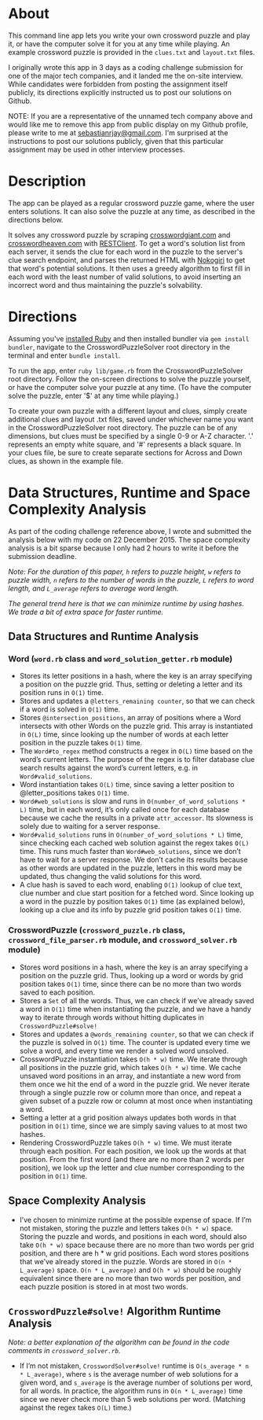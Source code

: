 # About

This command line app lets you write your own crossword puzzle and play it, or 
have the computer solve it for you at any time while playing. An example 
crossword puzzle is provided in the `clues.txt` and `layout.txt` files.

I originally wrote this app in 3 days as a coding challenge submission for one 
of the major tech companies, and it landed me the on-site interview. While 
candidates were forbidden from posting the assignment itself publicly, its 
directions explicitly instructed us to post our solutions on Github.

NOTE: If you are a representative of the unnamed tech company above and would 
like me to remove this app from public display on my Github profile, please 
write to me at sebastianrjay@gmail.com. I'm surprised at the instructions to 
post our solutions publicly, given that this particular assignment may be used 
in other interview processes.

# Description

The app can be played as a regular crossword puzzle game, where the user enters solutions. It can also solve the puzzle at any time, as described in the directions below.

It solves any crossword puzzle by scraping [crosswordgiant.com](http://www.crosswordgiant.com) and [crosswordheaven.com](http://crosswordheaven.com/) with [RESTClient](https://github.com/rest-client/rest-client). To get a word's solution list from each server, it sends the clue for each word in the puzzle to the server's clue search endpoint, and parses the returned HTML with [Nokogiri](https://github.com/sparklemotion/nokogiri) to get that word's potential solutions. It then uses a greedy algorithm to first fill in each word with the least number of valid solutions, to avoid inserting an incorrect word and thus maintaining the puzzle's solvability.

# Directions

Assuming you've [installed Ruby](https://github.com/rbenv/rbenv) and then 
installed bundler via `gem install bundler`, navigate to the 
CrosswordPuzzleSolver root directory in the terminal and enter `bundle install`. 

To run the app, enter `ruby lib/game.rb` from the CrosswordPuzzleSolver root 
directory. Follow the on-screen directions to solve the puzzle yourself, or have 
the computer solve your puzzle at any time. (To have the computer solve the 
puzzle, enter '$' at any time while playing.)

To create your own puzzle with a different layout and clues, simply create 
additional clues and layout .txt files, saved under whichever name you want in 
the CrosswordPuzzleSolver root directory. The puzzle can be of any dimensions, 
but clues must be specified by a single 0-9 or A-Z character. '.' represents an 
empty white square, and '#' represents a black square. In your clues file, be 
sure to create separate sections for Across and Down clues, as shown in the 
example file.

# Data Structures, Runtime and Space Complexity Analysis

As part of the coding challenge reference above, I wrote and submitted the analysis below with my code on 22 December 2015. The space complexity analysis is a bit sparse because I only had 2 hours to write it before the submission deadline.

*Note: For the duration of this paper, `h` refers to puzzle height, `w` refers to puzzle width, `n` refers to the number of words in the puzzle, `L` refers to word length, and `L_average` refers to average word length.*

*The general trend here is that we can minimize runtime by using hashes. We trade a bit of extra space for faster runtime.*

## Data Structures and Runtime Analysis

### Word (`word.rb` class and `word_solution_getter.rb` module)

* Stores its letter positions in a hash, where the key is an array specifying a position on the puzzle grid. Thus, setting or deleting a letter and its position runs in `O(1)` time.
* Stores and updates a `@letters_remaining counter`, so that we can check if a word is solved in `O(1)` time.
* Stores `@intersection_positions`, an array of positions where a Word intersects with other Words on the puzzle grid. This array is instantiated in `O(L)` time, since looking up the number of words at each letter position in the puzzle takes `O(1)` time.
* The `Word#to_regex` method constructs a regex in `O(L)` time based on the word’s current letters. The purpose of the regex is to filter database clue search results against the word’s current letters, e.g. in `Word#valid_solutions`.
* Word instantiation takes `O(L)` time, since saving a letter position to @letter_positions takes `O(1)` time.
* `Word#web_solutions` is slow and runs in `O(number_of_word_solutions * L)` time, but in each word, it’s only called once for each database because we cache the results in a private `attr_accessor`. Its slowness is solely due to waiting for a server response.
* `Word#valid_solutions` runs in `O(number_of_word_solutions * L)` time, since checking each cached web solution against the regex takes `O(L)` time. This runs much faster than `Word#web_solutions`, since we don’t have to wait for a server response. We don’t cache its results because as other words are updated in the puzzle, letters in this word may be updated, thus changing the valid solutions for this word.
* A clue hash is saved to each word, enabling `O(1)` lookup of clue text, clue number and clue start position for a fetched word. Since looking up a word in the puzzle by position takes `O(1)` time (as explained below), looking up a clue and its info by puzzle grid position takes `O(1)` time.

### CrosswordPuzzle (`crossword_puzzle.rb` class, `crossword_file_parser.rb` module, and `crossword_solver.rb` module)

* Stores word positions in a hash, where the key is an array specifying a position on the puzzle grid. Thus, looking up a word or words by grid position takes `O(1)` time, since there can be no more than two words saved to each position.
* Stores a `Set` of all the words. Thus, we can check if we’ve already saved a word in `O(1)` time when instantiating the puzzle, and we have a handy way to iterate through words without hitting duplicates in `CrosswordPuzzle#solve!`
* Stores and updates a `@words_remaining counter`, so that we can check if the puzzle is solved in `O(1)` time. The counter is updated every time we solve a word, and every time we render a solved word unsolved.
* CrosswordPuzzle instantiation takes `O(h * w)` time. We iterate through all positions in the puzzle grid, which takes `O(h * w)` time. We cache unsaved word positions in an array, and instantiate a new word from them once we hit the end of a word in the puzzle grid. We never iterate through a single puzzle row or column more than once, and repeat a given subset of a puzzle row or column at most once when instantiating a word.
* Setting a letter at a grid position always updates both words in that position in `O(1)` time, since we are simply saving values to at most two hashes.
* Rendering CrosswordPuzzle takes `O(h * w)` time. We must iterate through each position. For each position, we look up the words at that position. From the first word (and there are no more than 2 words per position), we look up the letter and clue number corresponding to the position in `O(1)` time.

## Space Complexity Analysis

* I’ve chosen to minimize runtime at the possible expense of space. If I’m not mistaken, storing the puzzle and letters takes `O(h * w)` space. Storing the puzzle and words, and positions in each word, should also take `O(h * w)` space because there are no more than two words per grid position, and there are h * w grid positions. Each word stores positions that we’ve already stored in the puzzle. Words are stored in `O(n * L_average)` space. `O(n * L_average)` and `O(h * w)` should be roughly equivalent since there are no more than two words per position, and each puzzle position is stored in at most two words.

## `CrosswordPuzzle#solve!` Algorithm Runtime Analysis

*Note: a better explanation of the algorithm can be found in the code comments in `crossword_solver.rb`.*

* If I’m not mistaken, `CrosswordSolver#solve!` runtime is `O(s_average * n * L_average)`, where `s` is the average number of web solutions for a given word, and `s_average` is the average number of solutions per word, for all words. In practice, the algorithm runs in `O(n * L_average)` time since we never check more than 5 web solutions per word. (Matching against the regex takes `O(L)` time.)
